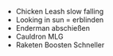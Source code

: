 - Chicken Leash slow falling
- Looking in sun = erblinden 
- Enderman abschießen
- Cauldron MLG 
- Raketen Boosten Schneller